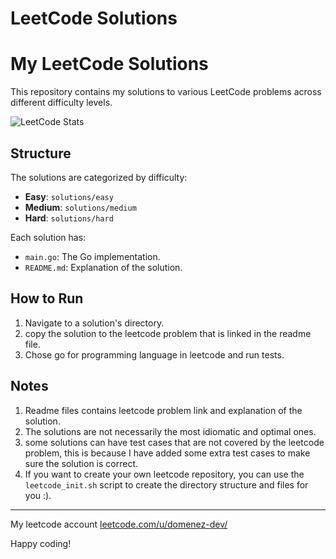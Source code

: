 # LeetCode Solutions

# My LeetCode Solutions

This repository contains my solutions to various LeetCode problems across different difficulty levels.

![LeetCode Stats](https://leetcard.jacoblin.cool/domenez-dev?theme=catppuccinMocha&font=Nokora&ext=heatmap)
## Structure

The solutions are categorized by difficulty:

- **Easy**: `solutions/easy`
- **Medium**: `solutions/medium`
- **Hard**: `solutions/hard`

Each solution has:

- `main.go`: The Go implementation.
- `README.md`: Explanation of the solution.

## How to Run

1. Navigate to a solution's directory.
2. copy the solution to the leetcode problem that is linked in the readme file.
3. Chose go for programming language in leetcode and run tests.

## Notes

1. Readme files contains leetcode problem link and explanation of the solution.
2. The solutions are not necessarily the most idiomatic and optimal ones.
3. some solutions can have test cases that are not covered by the leetcode problem, this is because I have added some extra test cases to make sure the solution is correct.
4. If you want to create your own leetcode repository, you can use the `leetcode_init.sh` script to create the directory structure and files for you :).

---

My leetcode account [leetcode.com/u/domenez-dev/](https://leetcode.com/u/domenez-dev/)

Happy coding!
